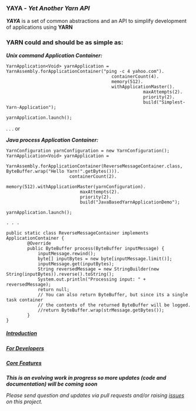 ### YAYA - _Yet Another Yarn API_ 

**_YAYA_**	 is a set of common abstractions and an API to simplify development of applications using **YARN** 

### YARN could and should be as simple as:
_**Unix command Application Container:**_
```
YarnApplication<Void> yarnApplication = YarnAssembly.forApplicationContainer("ping -c 4 yahoo.com").
										containerCount(4).
										memory(512).
										withApplicationMaster().
													maxAttempts(2).
													priority(2).
													build("Simplest-Yarn-Application");
		
yarnApplication.launch();
```
. . . or

_**Java process Application Container:**_
```
YarnConfiguration yarnConfiguration = new YarnConfiguration();
YarnApplication<Void> yarnApplication = 
	YarnAssembly.forApplicationContainer(ReverseMessageContainer.class, ByteBuffer.wrap("Hello Yarn!".getBytes())).
						containerCount(2).
						memory(512).withApplicationMaster(yarnConfiguration).
							maxAttempts(2).
							priority(2).
							build("JavaBasedYarnApplicationDemo");
		
yarnApplication.launch();

. . .

public static class ReverseMessageContainer implements ApplicationContainer {
		@Override
		public ByteBuffer process(ByteBuffer inputMessage) {
			inputMessage.rewind();
			byte[] inputBytes = new byte[inputMessage.limit()];
			inputMessage.get(inputBytes);
			String reversedMessage = new StringBuilder(new String(inputBytes)).reverse().toString();
			System.out.println("Processing input: " + reversedMessage);
			return null;
			// You can also return ByteBuffer, but since its a single task container
			// the contents of the returned ByteBuffer will be logged.
			//return ByteBuffer.wrap(strMessage.getBytes());
		}
}
```
##### [Introduction](https://github.com/olegz/yarn-tutorial/wiki/Introduction)
##### [For Developers](https://github.com/olegz/yarn-tutorial/wiki/Developers)
##### [Core Features](https://github.com/olegz/yarn-tutorial/wiki/CoreFeatures)

**_This is an evolving work in progress so more updates (code and documentation) will be coming soon_**

_Please send question and updates via pull requests and/or raising [issues](https://github.com/olegz/yarn-tutorial/issues) on this project._
